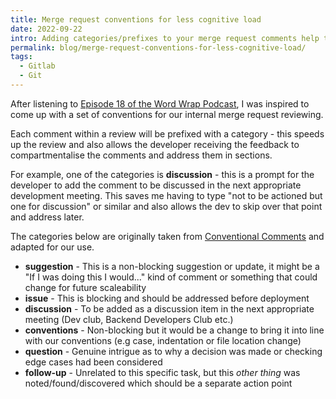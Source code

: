 ```yaml
---
title: Merge request conventions for less cognitive load
date: 2022-09-22
intro: Adding categories/prefixes to your merge request comments help the author identify and compartmentalise comments and feedback
permalink: blog/merge-request-conventions-for-less-cognitive-load/
tags:
  - Gitlab
  - Git
---
```


After listening to [Episode 18 of the Word Wrap Podcast](https://wordwrap.dev/episodes/s2/018/), I was inspired to come up with a set of conventions for our internal merge request reviewing.

Each comment within a review will be prefixed with a category - this speeds up the review and also allows the developer receiving the feedback to compartmentalise the comments and address them in sections.

For example, one of the categories is **discussion** - this is a prompt for the developer to add the comment to be discussed in the next appropriate development meeting. This saves me having to type "not to be actioned but one for discussion" or similar and also allows the dev to skip over that point and address later.

The categories below are originally taken from [Conventional Comments](https://conventionalcomments.org/) and adapted for our use.

- **suggestion** - This is a non-blocking suggestion or update, it might be a "If I was doing this I would..." kind of comment or something that could change for future scaleability
- **issue** - This is blocking and should be addressed before deployment
- **discussion** - To be added as a discussion item in the next appropriate meeting (Dev club, Backend Developers Club etc.)
- **conventions** - Non-blocking but it would be a change to bring it into line with our conventions (e.g case, indentation or file location change)
- **question** - Genuine intrigue as to why a decision was made or checking edge cases had been considered
- **follow-up** - Unrelated to this specific task, but this _other thing_ was noted/found/discovered which should be a separate action point
